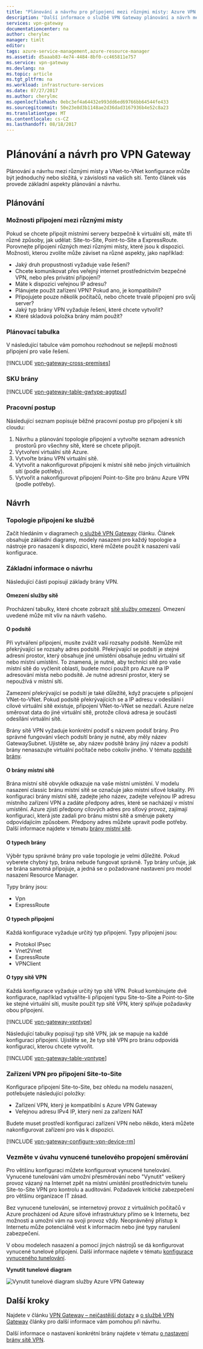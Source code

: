 ```yaml
---
title: "Plánování a návrhu pro připojení mezi různými místy: Azure VPN Gateway | Microsoft Docs"
description: "Další informace o službě VPN Gateway plánování a návrh mezi různými místy, hybridního i připojení VNet-to-VNet"
services: vpn-gateway
documentationcenter: na
author: cherylmc
manager: timlt
editor: 
tags: azure-service-management,azure-resource-manager
ms.assetid: d5aaab83-4e74-4484-8bf0-cc465811e757
ms.service: vpn-gateway
ms.devlang: na
ms.topic: article
ms.tgt_pltfrm: na
ms.workload: infrastructure-services
ms.date: 07/27/2017
ms.author: cherylmc
ms.openlocfilehash: 0ebc3ef4a64432e993dd6ed69766bb64544fe433
ms.sourcegitcommit: 50e23e8d3b1148ae2d36dad3167936b4e52c8a23
ms.translationtype: MT
ms.contentlocale: cs-CZ
ms.lasthandoff: 08/18/2017
---
```

# <a name="planning-and-design-for-vpn-gateway"></a>Plánování a návrh pro VPN Gateway

Plánování a návrhu mezi různými místy a VNet-to-VNet konfigurace může být jednoduchý nebo složitá, v závislosti na vašich sítí. Tento článek vás provede základní aspekty plánování a návrhu.

## <a name="planning"></a>Plánování

### <a name="compare"></a>Možnosti připojení mezi různými místy

Pokud se chcete připojit místními servery bezpečně k virtuální síti, máte tři různé způsoby, jak udělat: Site-to-Site, Point-to-Site a ExpressRoute. Porovnejte připojení různých mezi různými místy, které jsou k dispozici. Možnosti, kterou zvolíte může záviset na různé aspekty, jako například:

* Jaký druh propustnosti vyžaduje vaše řešení?
* Chcete komunikovat přes veřejný internet prostřednictvím bezpečné VPN, nebo přes privátní připojení?
* Máte k dispozici veřejnou IP adresu?
* Plánujete použít zařízení VPN? Pokud ano, je kompatibilní?
* Připojujete pouze několik počítačů, nebo chcete trvalé připojení pro svůj server?
* Jaký typ brány VPN vyžaduje řešení, které chcete vytvořit?
* Které skladová položka brány mám použít?

### <a name="planningtable"></a>Plánovací tabulka

V následující tabulce vám pomohou rozhodnout se nejlepší možnosti připojení pro vaše řešení.

[!INCLUDE [vpn-gateway-cross-premises](../../includes/vpn-gateway-cross-premises-include.md)]

### <a name="gwsku"></a>SKU brány

[!INCLUDE [vpn-gateway-table-gwtype-aggtput](../../includes/vpn-gateway-table-gwtype-aggtput-include.md)]

### <a name="wf"></a>Pracovní postup

Následující seznam popisuje běžné pracovní postup pro připojení k síti cloudu:

1. Návrhu a plánování topologie připojení a vytvořte seznam adresních prostorů pro všechny sítě, které se chcete připojit.
2. Vytvoření virtuální sítě Azure. 
3. Vytvořte bránu VPN virtuální sítě.
4. Vytvořit a nakonfigurovat připojení k místní sítě nebo jiných virtuálních sítí (podle potřeby).
5. Vytvořit a nakonfigurovat připojení Point-to-Site pro bránu Azure VPN (podle potřeby).

## <a name="design"></a>Návrh
### <a name="topologies"></a>Topologie připojení ke službě

Začít hledáním v diagramech [o službě VPN Gateway](vpn-gateway-about-vpngateways.md) článku. Článek obsahuje základní diagramy, modely nasazení pro každý topologie a nástroje pro nasazení k dispozici, které můžete použít k nasazení vaší konfigurace.

### <a name="designbasics"></a>Základní informace o návrhu

Následující části popisují základy brány VPN. 

#### <a name="servicelimits"></a>Omezení služby sítě

Procházení tabulky, které chcete zobrazit [sítě služby omezení](../azure-subscription-service-limits.md#networking-limits). Omezení uvedené může mít vliv na návrh vašeho.

#### <a name="subnets"></a>O podsítě

Při vytváření připojení, musíte zvážit vaší rozsahy podsítě. Nemůže mít překrývající se rozsahy adres podsítě. Překrývající se podsítí je stejné adresní prostor, který obsahuje jiné umístění obsahuje jednu virtuální síť nebo místní umístění. To znamená, je nutné, aby technici sítě pro vaše místní sítě do vyčlenit oblasti, budete moci použít pro Azure na IP adresování místa nebo podsítě. Je nutné adresní prostor, který se nepoužívá v místní síti.

Zamezení překrývající se podsítí je také důležité, když pracujete s připojení VNet-to-VNet. Pokud podsítě překrývajících se a IP adresu v odesílání i cílové virtuální sítě existuje, připojení VNet-to-VNet se nezdaří. Azure nelze směrovat data do jiné virtuální sítě, protože cílová adresa je součástí odesílání virtuální sítě.

Brány sítě VPN vyžaduje konkrétní podsíť s názvem podsíť brány. Pro správné fungování všech podsítí brány je nutné, aby měly název GatewaySubnet. Ujistěte se, aby název podsítě brány jiný název a podsíti brány nenasazujte virtuální počítače nebo cokoliv jiného. V tématu [podsítě brány](vpn-gateway-about-vpn-gateway-settings.md#gwsub).

#### <a name="local"></a>O brány místní sítě

Brána místní sítě obvykle odkazuje na vaše místní umístění. V modelu nasazení classic bránu místní sítě se označuje jako místní síťové lokality. Při konfiguraci brány místní sítě, zadejte jeho název, zadejte veřejnou IP adresu místního zařízení VPN a zadáte předpony adres, které se nacházejí v místní umístění. Azure zjistí předpony cílových adres pro síťový provoz, zajímají konfiguraci, která jste zadali pro bránu místní sítě a směruje pakety odpovídajícím způsobem. Předpony adres můžete upravit podle potřeby. Další informace najdete v tématu [brány místní sítě](vpn-gateway-about-vpn-gateway-settings.md#lng).

#### <a name="gwtype"></a>O typech brány

Výběr typu správné brány pro vaše topologie je velmi důležité. Pokud vyberete chybný typ, brána nebude fungovat správně. Typ brány určuje, jak se brána samotná připojuje, a jedná se o požadované nastavení pro model nasazení Resource Manager.

Typy brány jsou:

* Vpn
* ExpressRoute

#### <a name="connectiontype"></a>O typech připojení

Každá konfigurace vyžaduje určitý typ připojení. Typy připojení jsou:

* Protokol IPsec
* Vnet2Vnet
* ExpressRoute
* VPNClient

#### <a name="vpntype"></a>O typy sítě VPN

Každá konfigurace vyžaduje určitý typ sítě VPN. Pokud kombinujete dvě konfigurace, například vytváříte-li připojení typu Site-to-Site a Point-to-Site ke stejné virtuální síti, musíte použít typ sítě VPN, který splňuje požadavky obou připojení.

[!INCLUDE [vpn-gateway-vpntype](../../includes/vpn-gateway-vpntype-include.md)]

Následující tabulky popisují typ sítě VPN, jak se mapuje na každé konfiguraci připojení. Ujistěte se, že typ sítě VPN pro bránu odpovídá konfiguraci, kterou chcete vytvořit. 

[!INCLUDE [vpn-gateway-table-vpntype](../../includes/vpn-gateway-table-vpntype-include.md)]

### <a name="devices"></a>Zařízení VPN pro připojení Site-to-Site

Konfigurace připojení Site-to-Site, bez ohledu na modelu nasazení, potřebujete následující položky:

* Zařízení VPN, který je kompatibilní s Azure VPN Gateway
* Veřejnou adresu IPv4 IP, který není za zařízení NAT

Budete muset prostředí konfiguraci zařízení VPN nebo někdo, která můžete nakonfigurovat zařízení pro vás k dispozici.

[!INCLUDE [vpn-gateway-configure-vpn-device-rm](../../includes/vpn-gateway-configure-vpn-device-rm-include.md)]

### <a name="forcedtunnel"></a>Vezměte v úvahu vynucené tunelového propojení směrování

Pro většinu konfiguraci můžete konfigurovat vynucené tunelování. Vynucené tunelování vám umožní přesměrování nebo "Vynutit" veškerý provoz vázaný na Internet zpět na místní umístění prostřednictvím tunelu Site-to-Site VPN pro kontrolu a auditování. Požadavek kritické zabezpečení pro většinu organizace IT zásad. 

Bez vynucené tunelování, se internetový provoz z virtuálních počítačů v Azure procházení od Azure síťové infrastruktury přímo se k Internetu, bez možnosti a umožní vám na svoji provoz vždy. Neoprávněný přístup k Internetu může potenciálně vést k informacím nebo jiné typy narušení zabezpečení.

V obou modelech nasazení a pomocí jiných nástrojů se dá konfigurovat vynucené tunelové připojení. Další informace najdete v tématu [konfigurace vynuceného tunelování](vpn-gateway-forced-tunneling-rm.md).

**Vynutit tunelové diagram**

![Vynutit tunelové diagram služby Azure VPN Gateway](./media/vpn-gateway-plan-design/forced-tunneling-diagram.png)

## <a name="next-steps"></a>Další kroky

Najdete v článku [VPN Gateway – nejčastější dotazy](vpn-gateway-vpn-faq.md) a [o službě VPN Gateway](vpn-gateway-about-vpngateways.md) články pro další informace vám pomohou při návrhu.

Další informace o nastavení konkrétní brány najdete v tématu [o nastavení brány sítě VPN](vpn-gateway-about-vpn-gateway-settings.md).